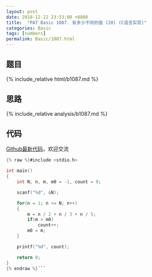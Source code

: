 ```yaml
---
layout: post
date: 2018-12-22 23:53:00 +0800
title:  "PAT Basic 1087. 有多少不同的值 (20) (C语言实现)"
categories: Basic
tags: [numbers]
permalink: Basic/1087.html
---
```


## 题目

{% include_relative html/b1087.md %}

## 思路

{% include_relative analysis/b1087.md %}

## 代码

[Github最新代码](https://github.com/OliverLew/PAT/blob/master/PATBasic/1087.c)，欢迎交流

```c
{% raw %}#include <stdio.h>

int main()
{
    int N, n, m, m0 = -1, count = 0;

    scanf("%d", &N);

    for(n = 1; n <= N; n++)
    {
        m = n / 2 + n / 3 + n / 5;
        if(m > m0)
            count++;
        m0 = m;
    }

    printf("%d", count);

    return 0;
}
{% endraw %}```